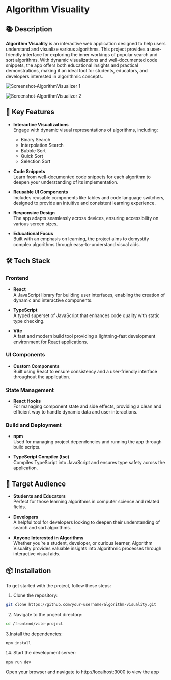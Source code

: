 # Algorithm Visuality

## 📚 Description

**Algorithm Visuality** is an interactive web application designed to help users understand and visualize various algorithms. This project provides a user-friendly interface for exploring the inner workings of popular search and sort algorithms. With dynamic visualizations and well-documented code snippets, the app offers both educational insights and practical demonstrations, making it an ideal tool for students, educators, and developers interested in algorithmic concepts.

![Screenshot-AlgorithmVisualizer 1](https://github.com/user-attachments/assets/1e2573f0-e80c-437c-a36d-2d2dadd6e153)

![Screenshot-AlgorithmVisualizer 2](https://github.com/user-attachments/assets/6651b06f-3d13-457e-b934-bcc202a75901)


## 🚀 Key Features

- **Interactive Visualizations**  
  Engage with dynamic visual representations of algorithms, including:
  - Binary Search
  - Interpolation Search
  - Bubble Sort
  - Quick Sort
  - Selection Sort

- **Code Snippets**  
  Learn from well-documented code snippets for each algorithm to deepen your understanding of its implementation.

- **Reusable UI Components**  
  Includes reusable components like tables and code language switchers, designed to provide an intuitive and consistent learning experience.

- **Responsive Design**  
  The app adapts seamlessly across devices, ensuring accessibility on various screen sizes.

- **Educational Focus**  
  Built with an emphasis on learning, the project aims to demystify complex algorithms through easy-to-understand visual aids.

## 🛠️ Tech Stack

### Frontend

- **React**  
  A JavaScript library for building user interfaces, enabling the creation of dynamic and interactive components.

- **TypeScript**  
  A typed superset of JavaScript that enhances code quality with static type checking.

- **Vite**  
  A fast and modern build tool providing a lightning-fast development environment for React applications.

### UI Components

- **Custom Components**  
  Built using React to ensure consistency and a user-friendly interface throughout the application.

### State Management

- **React Hooks**  
  For managing component state and side effects, providing a clean and efficient way to handle dynamic data and user interactions.

### Build and Deployment

- **npm**  
  Used for managing project dependencies and running the app through build scripts.
  
- **TypeScript Compiler (tsc)**  
  Compiles TypeScript into JavaScript and ensures type safety across the application.

## 🎯 Target Audience

- **Students and Educators**  
  Perfect for those learning algorithms in computer science and related fields.

- **Developers**  
  A helpful tool for developers looking to deepen their understanding of search and sort algorithms.

- **Anyone Interested in Algorithms**  
  Whether you’re a student, developer, or curious learner, Algorithm Visuality provides valuable insights into algorithmic processes through interactive visual aids.

## 📦 Installation

To get started with the project, follow these steps:
1. Clone the repository:

```bash
git clone https://github.com/your-username/algorithm-visuality.git
```

2. Navigate to the project directory:

```bash
cd /frontend/vite-project
```

3.Install the dependencies:

```bash
npm install
```

14. Start the development server:

```bash
npm run dev
```

Open your browser and navigate to http://localhost:3000 to view the app

